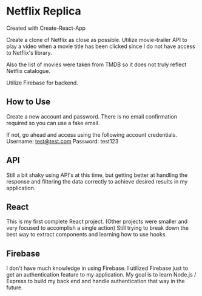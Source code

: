 # Netflix Replica

Created with Create-React-App

Create a clone of Netflix as close as possible. Utilize movie-trailer API to play a video when a movie title has been clicked since I do not have access to Netflix's library.

Also the list of movies were taken from TMDB so it does not truly reflect Netflix catalogue.

Utilize Firebase for backend.

## How to Use

Create a new account and password. There is no email confirmation required so you can use a fake email.

If not, go ahead and access using the following account credentials.
Username: test@test.com
Password: test123

## API

Still a bit shaky using API's at this time, but getting better at handling the response and filtering the data correctly to achieve desired results in my application. 

## React

This is my first complete React project. (Other projects were smaller and very focused to accomplish a single action) Still trying to break down the best way to extract components and learning how to use hooks. 

## Firebase

I don't have much knowledge in using Firebase. I utilized Firebase just to get an authentication feature to my application. My goal is to learn Node.js / Express to build my back end and handle authentication that way in the future.

